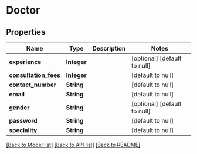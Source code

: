 # Doctor
## Properties

| Name | Type | Description | Notes |
|------------ | ------------- | ------------- | -------------|
| **experience** | **Integer** |  | [optional] [default to null] |
| **consultation\_fees** | **Integer** |  | [default to null] |
| **contact\_number** | **String** |  | [default to null] |
| **email** | **String** |  | [default to null] |
| **gender** | **String** |  | [optional] [default to null] |
| **password** | **String** |  | [default to null] |
| **speciality** | **String** |  | [default to null] |

[[Back to Model list]](../README.md#documentation-for-models) [[Back to API list]](../README.md#documentation-for-api-endpoints) [[Back to README]](../README.md)

